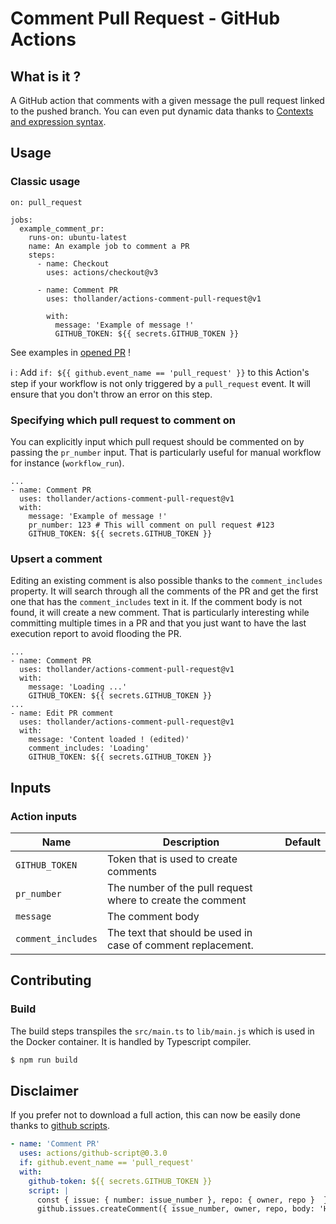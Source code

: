 # Comment Pull Request - GitHub Actions

## What is it ?

A GitHub action that comments with a given message the pull request linked to the pushed branch.
You can even put dynamic data thanks to [Contexts and expression syntax](https://help.github.com/en/actions/automating-your-workflow-with-github-actions/contexts-and-expression-syntax-for-github-actions).

## Usage

### Classic usage

```
on: pull_request

jobs:
  example_comment_pr:
    runs-on: ubuntu-latest
    name: An example job to comment a PR
    steps:
      - name: Checkout
        uses: actions/checkout@v3

      - name: Comment PR
        uses: thollander/actions-comment-pull-request@v1

        with:
          message: 'Example of message !'
          GITHUB_TOKEN: ${{ secrets.GITHUB_TOKEN }}
```

See examples in [opened PR](https://github.com/thollander/actions-comment-pull-request/pulls) !

:information_source: : Add `if: ${{ github.event_name == 'pull_request' }}` to this Action's step if your workflow is not only triggered by a `pull_request` event. It will ensure that you don't throw an error on this step.

### Specifying which pull request to comment on

You can explicitly input which pull request should be commented on by passing the `pr_number` input.
That is particularly useful for manual workflow for instance (`workflow_run`).

```
...
- name: Comment PR
  uses: thollander/actions-comment-pull-request@v1
  with:
    message: 'Example of message !'
    pr_number: 123 # This will comment on pull request #123
    GITHUB_TOKEN: ${{ secrets.GITHUB_TOKEN }}
```


### Upsert a comment

Editing an existing comment is also possible thanks to the `comment_includes` property. 
It will search through all the comments of the PR and get the first one that has the `comment_includes` text in it.
If the comment body is not found, it will create a new comment.
That is particularly interesting while committing multiple times in a PR and that you just want to have the last execution report to avoid flooding the PR. 

```
...
- name: Comment PR
  uses: thollander/actions-comment-pull-request@v1
  with:
    message: 'Loading ...'
    GITHUB_TOKEN: ${{ secrets.GITHUB_TOKEN }}
...
- name: Edit PR comment
  uses: thollander/actions-comment-pull-request@v1
  with:
    message: 'Content loaded ! (edited)'
    comment_includes: 'Loading'
    GITHUB_TOKEN: ${{ secrets.GITHUB_TOKEN }}
```

## Inputs 

### Action inputs

| Name | Description | Default |
| --- | --- | --- |
| `GITHUB_TOKEN` | Token that is used to create comments | |
| `pr_number` | The number of the pull request where to create the comment | |
| `message` | The comment body | |
| `comment_includes` | The text that should be used in case of comment replacement. | |

## Contributing

### Build

The build steps transpiles the `src/main.ts` to `lib/main.js` which is used in the Docker container.
It is handled by Typescript compiler.

```sh
$ npm run build
```

## Disclaimer

If you prefer not to download a full action, this can now be easily done thanks to [github scripts](https://github.com/actions/github-script).

```yml
- name: 'Comment PR'
  uses: actions/github-script@0.3.0
  if: github.event_name == 'pull_request'
  with:
    github-token: ${{ secrets.GITHUB_TOKEN }}
    script: |
      const { issue: { number: issue_number }, repo: { owner, repo }  } = context;
      github.issues.createComment({ issue_number, owner, repo, body: 'Hello world ! 👋' });
```
